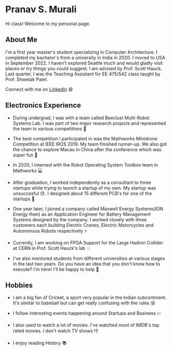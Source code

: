 # Pranav S. Murali

Hi class! Welcome to my personal page.



## About Me

I'm a first year master's student specializing in Computer Architecture. I completed my bachelor's from a university in India in 2020. I moved to USA in September 2022. I haven't explored Seattle much and would gladly visit places or try things you could suggest. I am advised by Prof. Scott Hauck. Last quarter, I was the Teaching Assistant for EE 475/542 class taught by Prof. Shwetak Patel.

Connect with me on [LinkedIn](https://www.linkedin.com/in/pranavsrini) :smile:

## Electronics Experience

- During undergrad, I was with a team called Beeclust Multi-Robot Systems Lab. I was part of two major research projects and represented the team in various competitions :hammer:

- The best competition I participated in was the Mathworks Minidrone Competition at IEEE IROS 2019. My team finished runner-up. We also got the chance to explore Macau in China after the conference which was super fun :city_sunset:

- In 2020, I interned with the Robot Operating System Toolbox team in Mathworks :computer:

- After graduation, I worked independently as a consultant to three startups while trying to launch a startup of my own. My startup was unsuccesful :disappointed:. I designed about 15 different PCB's for one of the startups :hammer:

- One year later, I joined a company called Maxwell Energy Systems(ION Energy then) as an Application Engineer for Battery Management Systems designed by the company. I worked closely with three customers each building Electric Cranes, Electric Motorcycles and Autonomous Robots respectively :zap:

- Currently, I am working on FPGA Support for the Large Hadron Collider at CERN in Prof. Scott Hauck's lab :collision:

- I've also mentored students from different universities at various stages in the last two years. Do you have an idea that you don't know how to execute? I'm here! I'll be happy to help :metal:

## Hobbies

- I am a big fan of Cricket, a sport very popular in the Indian subcontinent. It's similar to baseball but can get really confusing with the rules :dizzy_face:

- I follow interesting events happening around Startups and Business :chart_with_upwards_trend:

- I also used to watch a lot of movies. I've watched most of IMDB's top rated movies. I don't watch TV shows :thumbsdown:

- I enjoy reading History :books: